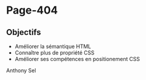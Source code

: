 # Page-404

## Objectifs

- Améliorer la sémantique HTML
- Connaître plus de propriété CSS
- Améliorer ses compétences en positionement CSS

Anthony Sel